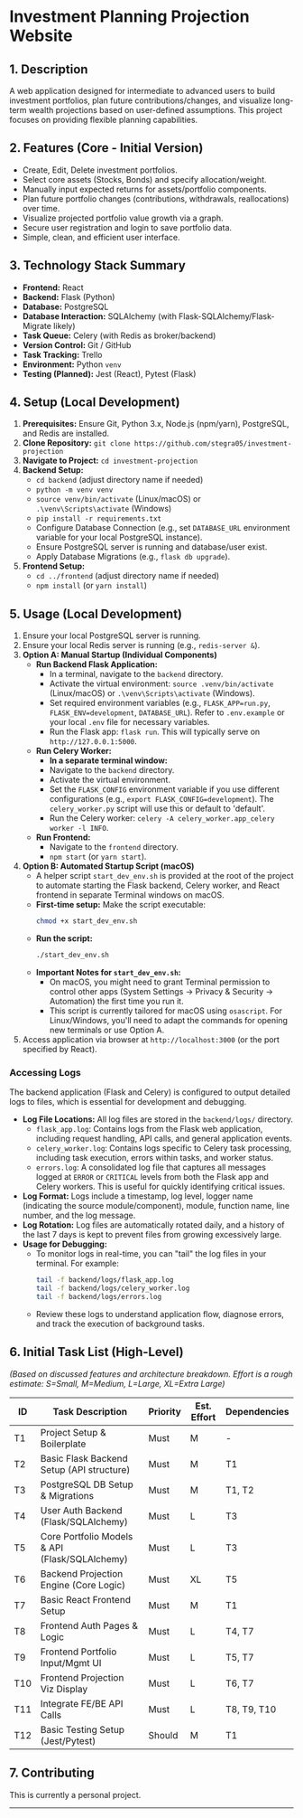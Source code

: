 # Investment Planning Projection Website

## 1. Description

A web application designed for intermediate to advanced users to build investment portfolios, plan future contributions/changes, and visualize long-term wealth projections based on user-defined assumptions. This project focuses on providing flexible planning capabilities.

## 2. Features (Core - Initial Version)

* Create, Edit, Delete investment portfolios.
* Select core assets (Stocks, Bonds) and specify allocation/weight.
* Manually input expected returns for assets/portfolio components.
* Plan future portfolio changes (contributions, withdrawals, reallocations) over time.
* Visualize projected portfolio value growth via a graph.
* Secure user registration and login to save portfolio data.
* Simple, clean, and efficient user interface.

## 3. Technology Stack Summary

* **Frontend:** React
* **Backend:** Flask (Python)
* **Database:** PostgreSQL
* **Database Interaction:** SQLAlchemy (with Flask-SQLAlchemy/Flask-Migrate likely)
* **Task Queue:** Celery (with Redis as broker/backend)
* **Version Control:** Git / GitHub
* **Task Tracking:** Trello
* **Environment:** Python `venv`
* **Testing (Planned):** Jest (React), Pytest (Flask)

## 4. Setup (Local Development)

1.  **Prerequisites:** Ensure Git, Python 3.x, Node.js (npm/yarn), PostgreSQL, and Redis are installed.
2.  **Clone Repository:** `git clone https://github.com/stegra05/investment-projection`
3.  **Navigate to Project:** `cd investment-projection`
4.  **Backend Setup:**
    * `cd backend` (adjust directory name if needed)
    * `python -m venv venv`
    * `source venv/bin/activate` (Linux/macOS) or `.\venv\Scripts\activate` (Windows)
    * `pip install -r requirements.txt`
    * Configure Database Connection (e.g., set `DATABASE_URL` environment variable for your local PostgreSQL instance).
    * Ensure PostgreSQL server is running and database/user exist.
    * Apply Database Migrations (e.g., `flask db upgrade`).
5.  **Frontend Setup:**
    * `cd ../frontend` (adjust directory name if needed)
    * `npm install` (or `yarn install`)

## 5. Usage (Local Development)

1.  Ensure your local PostgreSQL server is running.
2.  Ensure your local Redis server is running (e.g., `redis-server &`).
3.  **Option A: Manual Startup (Individual Components)**
    *   **Run Backend Flask Application:**
        *   In a terminal, navigate to the `backend` directory.
        *   Activate the virtual environment: `source .venv/bin/activate` (Linux/macOS) or `.\venv\Scripts\activate` (Windows).
        *   Set required environment variables (e.g., `FLASK_APP=run.py`, `FLASK_ENV=development`, `DATABASE_URL`). Refer to `.env.example` or your local `.env` file for necessary variables.
        *   Run the Flask app: `flask run`. This will typically serve on `http://127.0.0.1:5000`.
    *   **Run Celery Worker:**
        *   **In a separate terminal window:**
        *   Navigate to the `backend` directory.
        *   Activate the virtual environment.
        *   Set the `FLASK_CONFIG` environment variable if you use different configurations (e.g., `export FLASK_CONFIG=development`). The `celery_worker.py` script will use this or default to 'default'.
        *   Run the Celery worker: `celery -A celery_worker.app_celery worker -l INFO`.
    *   **Run Frontend:**
        *   Navigate to the `frontend` directory.
        *   `npm start` (or `yarn start`).
4.  **Option B: Automated Startup Script (macOS)**
    *   A helper script `start_dev_env.sh` is provided at the root of the project to automate starting the Flask backend, Celery worker, and React frontend in separate Terminal windows on macOS.
    *   **First-time setup:** Make the script executable:
        ```bash
        chmod +x start_dev_env.sh
        ```
    *   **Run the script:**
        ```bash
        ./start_dev_env.sh
        ```
    *   **Important Notes for `start_dev_env.sh`:**
        *   On macOS, you might need to grant Terminal permission to control other apps (System Settings -> Privacy & Security -> Automation) the first time you run it.
        *   This script is currently tailored for macOS using `osascript`. For Linux/Windows, you'll need to adapt the commands for opening new terminals or use Option A.
5.  Access application via browser at `http://localhost:3000` (or the port specified by React).

### Accessing Logs

The backend application (Flask and Celery) is configured to output detailed logs to files, which is essential for development and debugging.

*   **Log File Locations:** All log files are stored in the `backend/logs/` directory.
    *   `flask_app.log`: Contains logs from the Flask web application, including request handling, API calls, and general application events.
    *   `celery_worker.log`: Contains logs specific to Celery task processing, including task execution, errors within tasks, and worker status.
    *   `errors.log`: A consolidated log file that captures all messages logged at `ERROR` or `CRITICAL` levels from both the Flask app and Celery workers. This is useful for quickly identifying critical issues.
*   **Log Format:** Logs include a timestamp, log level, logger name (indicating the source module/component), module, function name, line number, and the log message.
*   **Log Rotation:** Log files are automatically rotated daily, and a history of the last 7 days is kept to prevent files from growing excessively large.
*   **Usage for Debugging:**
    *   To monitor logs in real-time, you can "tail" the log files in your terminal. For example:
        ```bash
        tail -f backend/logs/flask_app.log
        tail -f backend/logs/celery_worker.log
        tail -f backend/logs/errors.log
        ```
    *   Review these logs to understand application flow, diagnose errors, and track the execution of background tasks.

## 6. Initial Task List (High-Level)

*(Based on discussed features and architecture breakdown. Effort is a rough estimate: S=Small, M=Medium, L=Large, XL=Extra Large)*

| ID | Task Description                       | Priority   | Est. Effort | Dependencies |
|----|----------------------------------------|------------|-------------|--------------|
| T1 | Project Setup & Boilerplate          | Must       | M           | -            |
| T2 | Basic Flask Backend Setup (API structure) | Must       | M           | T1           |
| T3 | PostgreSQL DB Setup & Migrations     | Must       | M           | T1, T2       |
| T4 | User Auth Backend (Flask/SQLAlchemy)   | Must       | L           | T3           |
| T5 | Core Portfolio Models & API (Flask/SQLAlchemy) | Must | L           | T3           |
| T6 | Backend Projection Engine (Core Logic) | Must       | XL          | T5           |
| T7 | Basic React Frontend Setup           | Must       | M           | T1           |
| T8 | Frontend Auth Pages & Logic          | Must       | L           | T4, T7       |
| T9 | Frontend Portfolio Input/Mgmt UI     | Must       | L           | T5, T7       |
| T10| Frontend Projection Viz Display      | Must       | L           | T6, T7       |
| T11| Integrate FE/BE API Calls          | Must       | L           | T8, T9, T10  |
| T12| Basic Testing Setup (Jest/Pytest)    | Should     | M           | T1           |


## 7. Contributing

This is currently a personal project.

---
